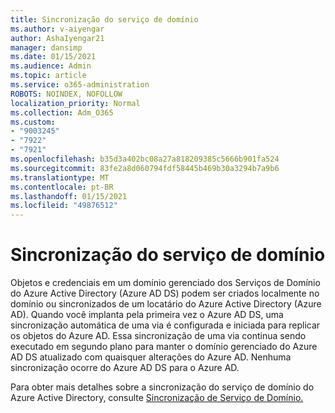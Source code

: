 ```yaml
---
title: Sincronização do serviço de domínio
ms.author: v-aiyengar
author: AshaIyengar21
manager: dansimp
ms.date: 01/15/2021
ms.audience: Admin
ms.topic: article
ms.service: o365-administration
ROBOTS: NOINDEX, NOFOLLOW
localization_priority: Normal
ms.collection: Adm_O365
ms.custom:
- "9003245"
- "7922"
- "7921"
ms.openlocfilehash: b35d3a402bc08a27a818209385c5666b901fa524
ms.sourcegitcommit: 83fe2a8d060794fdf58445b469b30a3294b7a9b6
ms.translationtype: MT
ms.contentlocale: pt-BR
ms.lasthandoff: 01/15/2021
ms.locfileid: "49876512"
---
```

# <a name="domain-service-synchronization"></a>Sincronização do serviço de domínio

Objetos e credenciais em um domínio gerenciado dos Serviços de Domínio do Azure Active Directory (Azure AD DS) podem ser criados localmente no domínio ou sincronizados de um locatário do Azure Active Directory (Azure AD). Quando você implanta pela primeira vez o Azure AD DS, uma sincronização automática de uma via é configurada e iniciada para replicar os objetos do Azure AD. Essa sincronização de uma via continua sendo executado em segundo plano para manter o domínio gerenciado do Azure AD DS atualizado com quaisquer alterações do Azure AD. Nenhuma sincronização ocorre do Azure AD DS para o Azure AD.

Para obter mais detalhes sobre a sincronização do serviço de domínio do Azure Active Directory, consulte [Sincronização de Serviço de Domínio.](https://docs.microsoft.com/azure/active-directory-domain-services/synchronization) 
